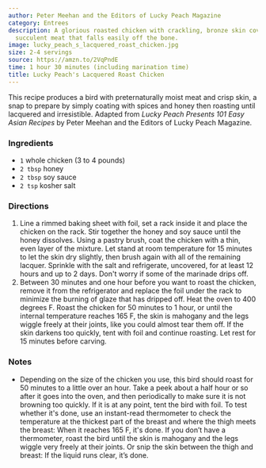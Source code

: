 ```yaml
---
author: Peter Meehan and the Editors of Lucky Peach Magazine
category: Entrees
description: A glorious roasted chicken with crackling, bronze skin covering tender,
  succulent meat that falls easily off the bone.
image: lucky_peach_s_lacquered_roast_chicken.jpg
size: 2-4 servings
source: https://amzn.to/2VqPndE
time: 1 hour 30 minutes (including marination time)
title: Lucky Peach's Lacquered Roast Chicken
---
```


This recipe produces a bird with preternaturally moist meat and crisp skin, a snap to prepare by simply coating with spices and honey then roasting until lacquered and irresistible. Adapted from _Lucky Peach Presents 101 Easy Asian Recipes_ by Peter Meehan and the Editors of Lucky Peach Magazine.

### Ingredients

* `1` whole chicken (3 to 4 pounds)
* `2 tbsp` honey
* `2 tbsp` soy sauce
* `2 tsp` kosher salt

### Directions

1. Line a rimmed baking sheet with foil, set a rack inside it and place the chicken on the rack. Stir together the honey and soy sauce until the honey dissolves. Using a pastry brush, coat the chicken with a thin, even layer of the mixture. Let stand at room temperature for 15 minutes to let the skin dry slightly, then brush again with all of the remaining lacquer. Sprinkle with the salt and refrigerate, uncovered, for at least 12 hours and up to 2 days. Don't worry if some of the marinade drips off.
2. Between 30 minutes and one hour before you want to roast the chicken, remove it from the refrigerator and replace the foil under the rack to minimize the burning of glaze that has dripped off. Heat the oven to 400 degrees F. Roast the chicken for 50 minutes to 1 hour, or until the internal temperature reaches 165 F, the skin is mahogany and the legs wiggle freely at their joints, like you could almost tear them off. If the skin darkens too quickly, tent with foil and continue roasting. Let rest for 15 minutes before carving.

### Notes

- Depending on the size of the chicken you use, this bird should roast for 50 minutes to a little over an hour. Take a peek about a half hour or so after it goes into the oven, and then periodically to make sure it is not browning too quickly. If it is at any point, tent the bird with foil. To test whether it's done, use an instant-read thermometer to check the temperature at the thickest part of the breast and where the thigh meets the breast: When it reaches 165 F, it's done. If you don’t have a thermometer, roast the bird until the skin is mahogany and the legs wiggle very freely at their joints. Or snip the skin between the thigh and breast: If the liquid runs clear, it’s done.